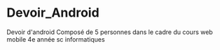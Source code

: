 # Devoir_Android
Devoir d'android Composé de 5 personnes dans le cadre du cours web mobile 4e année sc informatiques 
